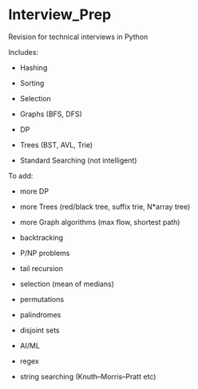 # Interview_Prep

Revision for technical interviews in Python 

Includes:

- Hashing

- Sorting

- Selection 

- Graphs (BFS, DFS)

- DP 

- Trees (BST, AVL, Trie)

- Standard Searching (not intelligent)


To add:

- more DP

- more Trees (red/black tree, suffix trie, N*array tree)

- more Graph algorithms (max flow, shortest path)

- backtracking

- P/NP problems

- tail recursion

- selection (mean of medians)

- permutations

- palindromes

- disjoint sets

- AI/ML

- regex

- string searching (Knuth–Morris–Pratt etc)

